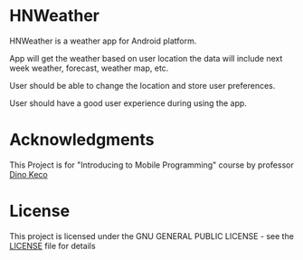# HNWeather
HNWeather is a weather app for Android platform.

App will get the weather based on user location the data will include next week weather, forecast, weather map, etc.

User should be able to change the location and store user preferences.

User should have a good user experience during using the app.


# Acknowledgments
This Project is for "Introducing to Mobile Programming" course by professor [Dino Keco](https://github.com/dinokeco)
# License
This project is licensed under the GNU GENERAL PUBLIC LICENSE - see the [LICENSE](https://github.com/HadiIOS/HNWeather/blob/master/LICENSE) file for details
